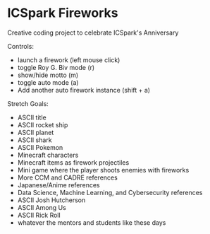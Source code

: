 # ICSpark Fireworks
Creative coding project to celebrate ICSpark's Anniversary

Controls:
- launch a firework (left mouse click)
- toggle Roy G. Biv mode (r)
- show/hide motto (m)
- toggle auto mode (a)
- Add another auto firework instance (shift + a)

Stretch Goals:
- ASCII title
- ASCII rocket ship
- ASCII planet
- ASCII shark
- ASCII Pokemon
- Minecraft characters
- Minecraft items as firework projectiles
- Mini game where the player shoots enemies with fireworks
- More CCM and CADRE references
- Japanese/Anime references
- Data Science, Machine Learning, and Cybersecurity references
- ASCII Josh Hutcherson
- ASCII Among Us
- ASCII Rick Roll
- whatever the mentors and students like these days
